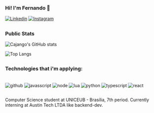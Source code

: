 
### Hi! I'm Fernando 👋

[![Linkedin](https://img.shields.io/badge/LinkedIn-100000?style=for-the-badge&logo=linkedin&logoColor=white)](https://www.linkedin.com/in/fernando-cajango-725b48232/)
[![Instagram](https://img.shields.io/badge/Instagram-100000?style=for-the-badge&logo=instagram&logoColor=white)](https://www.instagram.com/fernando_cajango/)


##
### Public Stats
![Cajango's GitHub stats](https://github-readme-stats.vercel.app/api?username=cajango-dev&show_icons=true&theme=tokyonight)

![Top Langs](https://github-readme-stats.vercel.app/api/top-langs/?username=cajango-dev&layout=compact&theme=tokyonight)

##
### Technologies that i'm applying:

<div style="display: inline_block"><br/>
    <img align="center" alt="github" src="https://img.shields.io/badge/GitHub-100000?style=for-the-badge&logo=github&logoColor=white"/>
    <img align="center" alt="javasscript" src="https://img.shields.io/badge/JavaScript-100000?style=for-the-badge&logo=javascript&logoColor=yellow"/>
    <img align="center" alt="node" src="https://img.shields.io/badge/Node.js-100000?style=for-the-badge&logo=node.js&logoColor=green"/>
    <img align="center" alt="lua" src="https://img.shields.io/badge/Lua-100000?style=for-the-badge&logo=lua&logoColor=blue"/>
    <img align="center" alt="python" src="https://img.shields.io/badge/Python-100000?style=for-the-badge&logo=python&logoColor=yellow"/>
    <img align="center" alt="typescript" src="https://img.shields.io/badge/TypeScript-100000?style=for-the-badge&logo=typescript&logoColor=blue"/>
    <img align="center" alt="react" src="https://img.shields.io/badge/React-100000?style=for-the-badge&logo=react&logoColor=blue"/>
</div>

##

Computer Science student at UNICEUB - Brasília, 7th period. Currently interning at Austin Tech LTDA like backend-dev.
